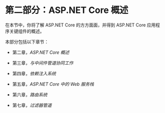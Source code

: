 # 第二部分：ASP.NET Core 概述

在本节中，你将了解 ASP.NET Core 的方方面面，并得到 ASP.NET Core 应用程序关键组件的概述。

本部分包括以下章节：

+   第二章，*ASP.NET Core 概述*

+   第三章，*与中间件管道协同工作*

+   第四章，*依赖注入系统*

+   第五章，*ASP.NET Core 中的 Web 服务栈*

+   第六章，*路由系统*

+   第七章，*过滤器管道*
